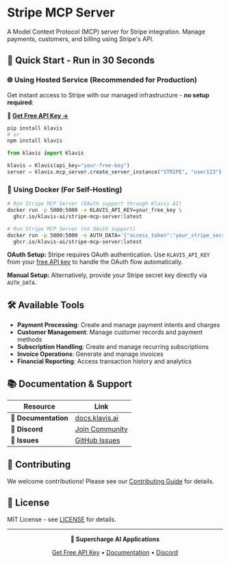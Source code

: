 # Stripe MCP Server

A Model Context Protocol (MCP) server for Stripe integration. Manage payments, customers, and billing using Stripe's API.

## 🚀 Quick Start - Run in 30 Seconds

### 🌐 Using Hosted Service (Recommended for Production)

Get instant access to Stripe with our managed infrastructure - **no setup required**:

**🔗 [Get Free API Key →](https://www.klavis.ai/home/api-keys)**

```bash
pip install klavis
# or
npm install klavis
```

```python
from klavis import Klavis

klavis = Klavis(api_key="your-free-key")
server = klavis.mcp_server.create_server_instance("STRIPE", "user123")
```

### 🐳 Using Docker (For Self-Hosting)

```bash
# Run Stripe MCP Server (OAuth support through Klavis AI)
docker run -p 5000:5000 -e KLAVIS_API_KEY=your_free_key \
  ghcr.io/klavis-ai/stripe-mcp-server:latest

# Run Stripe MCP Server (no OAuth support)
docker run -p 5000:5000 -e AUTH_DATA='{"access_token":"your_stripe_secret_key_here"}' \
  ghcr.io/klavis-ai/stripe-mcp-server:latest
```

**OAuth Setup:** Stripe requires OAuth authentication. Use `KLAVIS_API_KEY` from your [free API key](https://www.klavis.ai/home/api-keys) to handle the OAuth flow automatically.

**Manual Setup:** Alternatively, provide your Stripe secret key directly via `AUTH_DATA`.

## 🛠️ Available Tools

- **Payment Processing**: Create and manage payment intents and charges
- **Customer Management**: Manage customer records and payment methods
- **Subscription Handling**: Create and manage recurring subscriptions
- **Invoice Operations**: Generate and manage invoices
- **Financial Reporting**: Access transaction history and analytics

## 📚 Documentation & Support

| Resource | Link |
|----------|------|
| **📖 Documentation** | [docs.klavis.ai](https://docs.klavis.ai) |
| **💬 Discord** | [Join Community](https://discord.gg/p7TuTEcssn) |
| **🐛 Issues** | [GitHub Issues](https://github.com/klavis-ai/klavis/issues) |

## 🤝 Contributing

We welcome contributions! Please see our [Contributing Guide](../../CONTRIBUTING.md) for details.

## 📜 License

MIT License - see [LICENSE](../../LICENSE) for details.

---

<div align="center">
  <p><strong>🚀 Supercharge AI Applications </strong></p>
  <p>
    <a href="https://www.klavis.ai">Get Free API Key</a> •
    <a href="https://docs.klavis.ai">Documentation</a> •
    <a href="https://discord.gg/p7TuTEcssn">Discord</a>
  </p>
</div>

